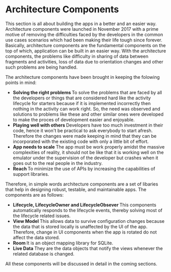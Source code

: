 # Architecture Components

This section is all about building the apps in a better and an easier way. 
Architecture components were launched in November 2017 with a prime motive of removing the difficulties faced by the developers in the common use cases scenarios which had been making their life tough since forever. Basically, architecture components are the fundamental components on the top of which, application can be built in an easier way. With the architecture components, the problems like difficulty in sharing of data between fragments and activities, loss of data due to orientation changes and other such problems are being handled.

The architecture components have been brought in keeping the folowing points in mind: 
* <b> Solving the right problems </b>
  To solve the problems that are faced by all the developers or things that are considered hard like the activity lifecycle for starters because if it is implemented incorrectly then nothing in the activity can work right. So, the need was observed and solutions to problems like these and other similar ones were developed to make the proces of development easier and enjoyable.
* <b> Playing well with others </b>
  Developers have too much investment in their code, hence it won't be practical to ask everybody to start afresh. Therefore the changes were made keeping in mind that they can be incorporated with the existing code with only a little bit of effort.
* <b> App needs to scale </b>
 The app must be work properly amidst the massive complexities of reality, it should not be like that it is working well on the emulator under the supervision of the developer but crashes when it goes out to the real people in the industry.
* <b> Reach </b>
To minimize the use of APIs by increasing the capabilities of support libraries.

Therefore, in simple words architecture components are a set of libaries that help in designing robust, testable, and maintainable apps. The components are as follows:
- <b> Lifecycle, LifecycleOwner and LifecycleObsever </b>
This components automatically responds to the lifecycle events, thereby solving most of the lifecycle related issues.
- <b> View Model </b>
This allows data to survive configuration changes because the data that is stored locally is unaffected by the UI of the app. Therefore, change in UI components when the app is rotated do not affect the data stored.
- <b> Room </b>
It is an object mapping library for SQLite.
- <b> Live Data </b>
They are the data objects that notify the views whenever the related database is changed.

All these components will be discussed in detail in the coming sections.





  



